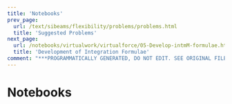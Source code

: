 ```yaml
---
title: 'Notebooks'
prev_page:
  url: /text/sibeams/flexibility/problems/problems.html
  title: 'Suggested Problems'
next_page:
  url: /notebooks/virtualwork/virtualforce/05-Develop-intmM-formulae.html
  title: 'Development of Integration Formulae'
comment: "***PROGRAMMATICALLY GENERATED, DO NOT EDIT. SEE ORIGINAL FILES IN /content***"
---
```

# Notebooks
